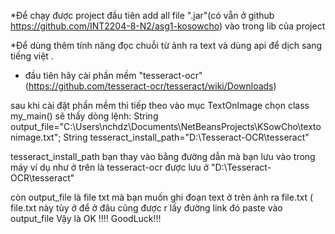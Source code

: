 
*Để chạy được project đầu tiên add all file ".jar"(có vẵn ở github https://github.com/INT2204-8-N2/asg1-kosowcho) vào trong lib của project 


*Để dùng thêm tính năng đọc chuỗi từ ảnh ra text và dùng api để dịch sang tiếng việt .
* đầu tiên hãy cài phần mềm "tesseract-ocr" (https://github.com/tesseract-ocr/tesseract/wiki/Downloads)

sau khi cài đặt phần mềm thì tiếp theo vào mục TextOnImage chọn class my_main() 
sẽ thấy dòng lệnh:
String output_file="C:\\Users\\nchdz\\Documents\\NetBeansProjects\\KSowCho\\textonimage.txt";
String tesseract_install_path="D:\\Tesseract-OCR\\tesseract"

tesseract_install_path bạn thay vào bằng đường dẫn mà bạn lưu vào trong máy ví dụ như ở trên là tesseract-ocr được lưu ở 
"D:\\Tesseract-OCR\\tesseract"

còn output_file là file txt mà bạn muốn ghi đoạn text ở trên ảnh ra file.txt  ( file.txt này tùy ở để ở đâu cũng được r lấy đường link đó paste vào output_file 
Vậy là OK !!!! GoodLuck!!!
      
